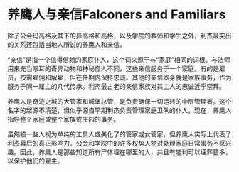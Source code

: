 # 养鹰人与亲信Falconers and Familiars

除了公会玛高格及其下的异高格和高格，以及学院的教师和学生之外，利杰最突出的关系还包括当地人所说的养鹰人和亲信。

“亲信”是指一个值得信赖的家庭仆人，这个词来源于与“家庭”相同的词根。与法师用来充当眼耳的奇异动物和神秘怪人不同，这些亲信服务于一个家庭。有的是雇员，按需雇佣和解雇，但在任期内保持忠诚。其他的亲信本身就是家族事务，作为服务于同一雇主的几代传承。利杰最古老的亲信家族对其主人的忠诚近乎崇拜。

养鹰人是奇迹之城的大管家和城堡总管，是负责确保一切运转的中层管理者。这个名字的起源不清楚，但似乎源自早期利杰负责管理家庭卫队的仆人。现在，养鹰人指导整个家庭或整个家族或庄园的事务。

虽然被一些人视为单纯的工具人或美化了的管家或女管家，但养鹰人实际上代表了利杰幕后的真正影响力。公会和学院中的许多权势人物对处理家庭日常事务不感兴趣。因此，养鹰人是那些知道所有尸体埋在哪里的人，并且有能利可以埋葬更多，以保护他们的雇主。
